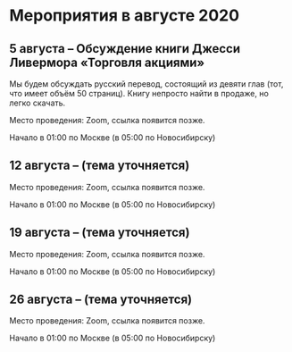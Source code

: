 # Мероприятия в августе 2020

## 5 августа – Обсуждение книги Джесси Ливермора «Торговля акциями»

Мы будем обсуждать русский перевод, состоящий из девяти глав (тот, что имеет объём 50 страниц). Книгу непросто найти в продаже, но легко скачать.

Место проведения: Zoom, ссылка появится позже.

Начало в 01:00 по Москве (в 05:00 по Новосибирску)

## 12 августа – (тема уточняется)

Место проведения: Zoom, ссылка появится позже.

Начало в 01:00 по Москве (в 05:00 по Новосибирску)

## 19 августа – (тема уточняется)

Место проведения: Zoom, ссылка появится позже.

Начало в 01:00 по Москве (в 05:00 по Новосибирску)

## 26 августа – (тема уточняется)

Место проведения: Zoom, ссылка появится позже.

Начало в 01:00 по Москве (в 05:00 по Новосибирску)

